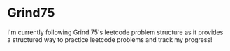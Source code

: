 # Grind75
I'm currently following Grind 75's leetcode problem structure as it provides a structured way to practice leetcode problems and track my progress!

